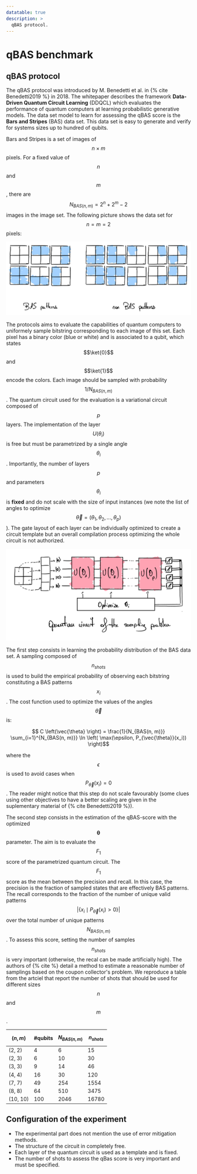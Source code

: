 ```yaml
---
datatable: true
description: >
  qBAS protocol.
---
```


# qBAS benchmark



## qBAS protocol

The qBAS protocol was introduced by M. Benedetti et al. in {% cite Benedetti2019 %} in 2018. The whitepaper describes the framework **Data-Driven Quantum Circuit Learning** (DDQCL) which evaluates the performance of quantum computers at learning probabilistic generative models. The data set model to learn for assessing the qBAS score is the **Bars and Stripes** (BAS) data set. This data set is easy to generate and verify for systems sizes up to hundred of qubits. 

Bars and Stripes is a set of images of $$n \times m$$ pixels. For a fixed value of $$n$$ and $$m$$, there are $$N_{BAS(n, m)}=2^n + 2^m -2$$ images in the image set. The following picture shows the data set for $$n=m=2$$ pixels:

<!-- Bars and Stripes-->
<div class="center">
  <img src="/img/protocols/applications/qBAS-1.png" class="img_content" alt="Bars and Stripes data set with segmentation of images that are in/outside the set."/>
</div>

The protocols aims to evaluate the capabilities of quantum computers to uniformely sample bitstring corresponding to each image of this set. Each pixel has a binary color (blue or white) and is associated to a qubit, which states $$\ket{0}$$ and $$\ket{1}$$ encode the colors. Each image should be sampled with probability $$1/N_{BAS(n, m)}$$. The quantum circuit used for the evaluation is a variational circuit composed of $$p$$ layers. The implementation of the layer $$U(\theta_i)$$ is free but must be parametrized by a single angle $$\theta_i$$. Importantly, the number of layers $$p$$ and parameters $$\theta_i$$ is **fixed** and do not scale with the size of input instances (we note the list of angles to optimize $$\vec{\theta} = (\theta_1, \theta_2, ..., \theta_p)$$). The gate layout of each layer can be individually optimized to create a circuit template but an overall compilation process optimizing the whole circuit is not authorized. 

<!-- Quantum circuit -->
<div class="center">
  <img src="/img/protocols/applications/qBAS-2.png" class="img_content" alt="Quantum circuit corresponding to the qBAS score."/>
</div>

The first step consists in learning the probability distribution of the BAS data set. A sampling composed of $$n_{shots}$$ is used to build the empirical probability of observing each bitstring constituting a BAS patterns $$x_i$$. The cost function used to optimize the values of the angles $$\vec{\theta}$$ is:

$$ C \left(\vec{\theta} \right) = \frac{1}{N_{BAS(n, m)}} \sum_{i=1}^{N_{BAS(n, m)}} \ln \left( \max(\epsilon, P_{\vec{\theta}}(x_i)) \right)$$

where the $$\epsilon$$ is used to avoid cases when $$P_{\vec{\theta}}(x_i) = 0$$. The reader might notice that this step do not scale favourably (some clues using other objectives to have a better scaling are given in the suplementary material of {% cite Benedetti2019 %}).

The second step consists in the estimation of the qBAS-score with the optimized $$\mathbf{\theta}$$ parameter. The aim is to evaluate the $$F_1$$ score of the parametrized quantum circuit. The $$F_1$$ score as the mean between the precision and recall. In this case, the precision is the fraction of sampled states that are effectively BAS patterns. The recall corresponds to the fraction of the number of unique valid patterns $$\lvert \{ x_i \mid P_{\vec{\theta}} (x_i)>0 \} \rvert$$ over the total number of unique patterns $$N_{BAS(n, m)}$$. To assess this score, setting the number of samples $$n_{shots}$$ is very important (otherwise, the recal can be made artificially high). The authors of {% cite %} detail a method to estimate a reasonable number of samplings based on the coupon collector's problem. We reproduce a table from the artciel that report the number of shots that should be used for different sizes $$n$$ and $$m$$.

| $$(n,m)$$ | #qubits  | $$N_{BAS(n, m)}$$ | $$n_{shots}$$  |
|---|---|---|---|
| (2, 2) | 4  |  6 | 15 |
| (2, 3)  | 6  | 10  | 30 |
| (3, 3)  | 9  | 14  | 46  |
| (4, 4)  | 16  | 30  | 120  |
| (7, 7)  | 49  | 254  | 1554 |
| (8, 8)  | 64  | 510  | 3475 |
| (10, 10)  | 100  | 2046  | 16780  |

## Configuration of the experiment

- The experimental part does not mention the use of error mitigation methods.
- The structure of the circuit in completely free.
- Each layer of the quantum circuit is used as a template and is fixed.
- The number of shots to assess the qBas score is very important and must be specified.

<!-- Remarque sur la difficulté de comparer les résultats d'expériences différentes -->